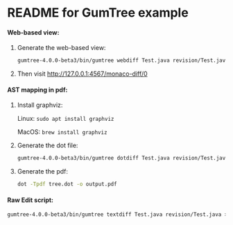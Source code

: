 # README for GumTree example

#### Web-based view:

1. Generate the web-based view:
    ``` bash
    gumtree-4.0.0-beta3/bin/gumtree webdiff Test.java revision/Test.java
    ```
2. Then visit http://127.0.0.1:4567/monaco-diff/0

#### AST mapping in pdf:

1. Install graphviz:

    Linux:
        ```
        sudo apt install graphviz
        ```

    MacOS:
        ```
        brew install graphviz
        ```

2. Generate the dot file:
    ``` bash
    gumtree-4.0.0-beta3/bin/gumtree dotdiff Test.java revision/Test.java > tree.dot
    ```

3. Generate the pdf:
    ```bash
    dot -Tpdf tree.dot -o output.pdf
    ```


#### Raw Edit script:

```bash
gumtree-4.0.0-beta3/bin/gumtree textdiff Test.java revision/Test.java > diff.txt
```
